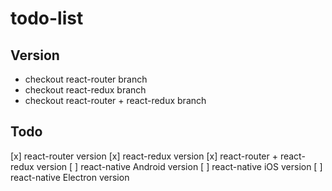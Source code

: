 # todo-list

## Version

- checkout react-router branch
- checkout react-redux branch
- checkout react-router + react-redux branch

## Todo
[x] react-router version
[x] react-redux version
[x] react-router + react-redux version
[ ] react-native Android version
[ ] react-native iOS version
[ ] react-native Electron version